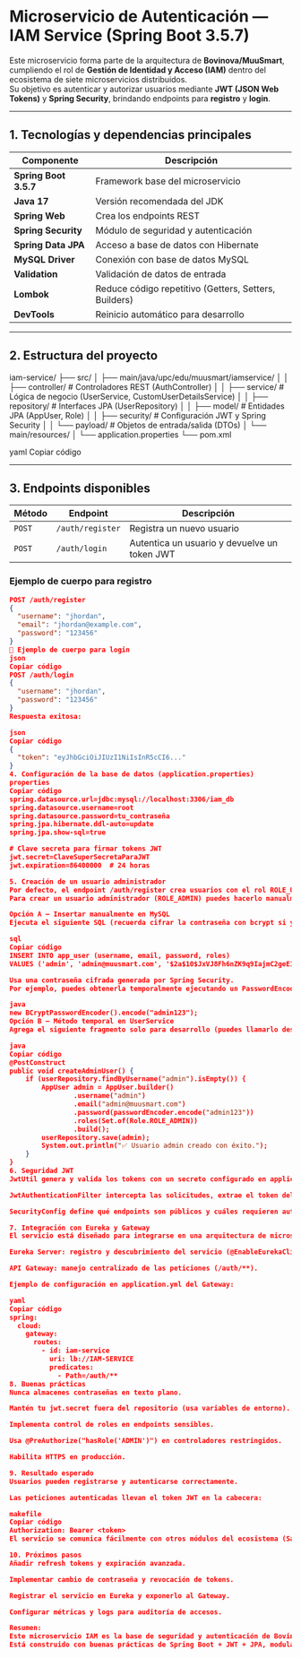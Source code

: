 # Microservicio de Autenticación — IAM Service (Spring Boot 3.5.7)

Este microservicio forma parte de la arquitectura de **Bovinova/MuuSmart**, cumpliendo el rol de **Gestión de Identidad y Acceso (IAM)** dentro del ecosistema de siete microservicios distribuidos.  
Su objetivo es autenticar y autorizar usuarios mediante **JWT (JSON Web Tokens)** y **Spring Security**, brindando endpoints para **registro** y **login**.

---

## 1. Tecnologías y dependencias principales

| Componente | Descripción |
|-------------|--------------|
| **Spring Boot 3.5.7** | Framework base del microservicio |
| **Java 17** | Versión recomendada del JDK |
| **Spring Web** | Crea los endpoints REST |
| **Spring Security** | Módulo de seguridad y autenticación |
| **Spring Data JPA** | Acceso a base de datos con Hibernate |
| **MySQL Driver** | Conexión con base de datos MySQL |
| **Validation** | Validación de datos de entrada |
| **Lombok** | Reduce código repetitivo (Getters, Setters, Builders) |
| **DevTools** | Reinicio automático para desarrollo |

---

##  2. Estructura del proyecto

iam-service/
├── src/
│ ├── main/java/upc/edu/muusmart/iamservice/
│ │ ├── controller/ # Controladores REST (AuthController)
│ │ ├── service/ # Lógica de negocio (UserService, CustomUserDetailsService)
│ │ ├── repository/ # Interfaces JPA (UserRepository)
│ │ ├── model/ # Entidades JPA (AppUser, Role)
│ │ ├── security/ # Configuración JWT y Spring Security
│ │ └── payload/ # Objetos de entrada/salida (DTOs)
│ └── main/resources/
│ └── application.properties
└── pom.xml

yaml
Copiar código

---

## 3. Endpoints disponibles

| Método | Endpoint | Descripción |
|--------|-----------|-------------|
| `POST` | `/auth/register` | Registra un nuevo usuario |
| `POST` | `/auth/login` | Autentica un usuario y devuelve un token JWT |

### Ejemplo de cuerpo para registro

```json
POST /auth/register
{
  "username": "jhordan",
  "email": "jhordan@example.com",
  "password": "123456"
}
🧾 Ejemplo de cuerpo para login
json
Copiar código
POST /auth/login
{
  "username": "jhordan",
  "password": "123456"
}
Respuesta exitosa:

json
Copiar código
{
  "token": "eyJhbGciOiJIUzI1NiIsInR5cCI6..."
}
4. Configuración de la base de datos (application.properties)
properties
Copiar código
spring.datasource.url=jdbc:mysql://localhost:3306/iam_db
spring.datasource.username=root
spring.datasource.password=tu_contraseña
spring.jpa.hibernate.ddl-auto=update
spring.jpa.show-sql=true

# Clave secreta para firmar tokens JWT
jwt.secret=ClaveSuperSecretaParaJWT
jwt.expiration=86400000  # 24 horas

5. Creación de un usuario administrador
Por defecto, el endpoint /auth/register crea usuarios con el rol ROLE_USER.
Para crear un usuario administrador (ROLE_ADMIN) puedes hacerlo manualmente desde la base de datos o añadiendo un método temporal al UserService.

Opción A — Insertar manualmente en MySQL
Ejecuta el siguiente SQL (recuerda cifrar la contraseña con bcrypt si ya tienes el PasswordEncoder activo):

sql
Copiar código
INSERT INTO app_user (username, email, password, roles)
VALUES ('admin', 'admin@muusmart.com', '$2a$10$JxVJ8Fh6nZK9q9IajmC2geE1BY7j7E1W84xD..', 'ROLE_ADMIN');

Usa una contraseña cifrada generada por Spring Security.
Por ejemplo, puedes obtenerla temporalmente ejecutando un PasswordEncoder en un test o desde el IDE:

java
new BCryptPasswordEncoder().encode("admin123");
Opción B — Método temporal en UserService
Agrega el siguiente fragmento solo para desarrollo (puedes llamarlo desde IamServiceApplication):

java
Copiar código
@PostConstruct
public void createAdminUser() {
    if (userRepository.findByUsername("admin").isEmpty()) {
        AppUser admin = AppUser.builder()
                .username("admin")
                .email("admin@muusmart.com")
                .password(passwordEncoder.encode("admin123"))
                .roles(Set.of(Role.ROLE_ADMIN))
                .build();
        userRepository.save(admin);
        System.out.println("✅ Usuario admin creado con éxito.");
    }
}
6. Seguridad JWT
JwtUtil genera y valida los tokens con un secreto configurado en application.properties.

JwtAuthenticationFilter intercepta las solicitudes, extrae el token del encabezado Authorization: Bearer <token>, y autentica al usuario.

SecurityConfig define qué endpoints son públicos y cuáles requieren autenticación.

7. Integración con Eureka y Gateway
El servicio está diseñado para integrarse en una arquitectura de microservicios con:

Eureka Server: registro y descubrimiento del servicio (@EnableEurekaClient).

API Gateway: manejo centralizado de las peticiones (/auth/**).

Ejemplo de configuración en application.yml del Gateway:

yaml
Copiar código
spring:
  cloud:
    gateway:
      routes:
        - id: iam-service
          uri: lb://IAM-SERVICE
          predicates:
            - Path=/auth/**
8. Buenas prácticas
Nunca almacenes contraseñas en texto plano.

Mantén tu jwt.secret fuera del repositorio (usa variables de entorno).

Implementa control de roles en endpoints sensibles.

Usa @PreAuthorize("hasRole('ADMIN')") en controladores restringidos.

Habilita HTTPS en producción.

9. Resultado esperado
Usuarios pueden registrarse y autenticarse correctamente.

Las peticiones autenticadas llevan el token JWT en la cabecera:

makefile
Copiar código
Authorization: Bearer <token>
El servicio se comunica fácilmente con otros módulos del ecosistema (Salud, Producción, Campañas, etc.) a través del Gateway.

10. Próximos pasos
Añadir refresh tokens y expiración avanzada.

Implementar cambio de contraseña y revocación de tokens.

Registrar el servicio en Eureka y exponerlo al Gateway.

Configurar métricas y logs para auditoría de accesos.

Resumen:
Este microservicio IAM es la base de seguridad y autenticación de Bovinova/MuuSmart.
Está construido con buenas prácticas de Spring Boot + JWT + JPA, modularizado para integrarse fácilmente en una arquitectura de microservicios escalable y mantenible.
